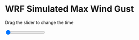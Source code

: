 <h1>WRF Simulated Max Wind Gust</h1>
<p>Drag the slider to change the time</p>

<div class="slidecontainer">
<input oninput='setImage(this)' class="slider" type="range" min="0" max="7" value="0" step="1" />
<img id='img'/>
</div>

<script>
var img = document.getElementById('img');
var img_array = ['/assets/images/wrf/w_wrfout_d01_2020-04-05_12:00:00.png',
'/assets/images/wrf/w_wrfout_d01_2020-04-05_13:00:00.png',
'/assets/images/wrf/w_wrfout_d01_2020-04-05_14:00:00.png',
'/assets/images/wrf/w_wrfout_d01_2020-04-05_15:00:00.png',
'/assets/images/wrf/w_wrfout_d01_2020-04-05_16:00:00.png',
'/assets/images/wrf/w_wrfout_d01_2020-04-05_17:00:00.png',
'/assets/images/wrf/w_wrfout_d01_2020-04-05_18:00:00.png',];
function setImage(obj)
{
        var value = obj.value;
        img.src = img_array[value];

}
</script>
